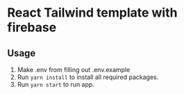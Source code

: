 # React Tailwind template with firebase

## Usage

1. Make .env from filling out .env.example
2. Run ```yarn install``` to install all required packages.
3. Run ```yarn start``` to run app.
